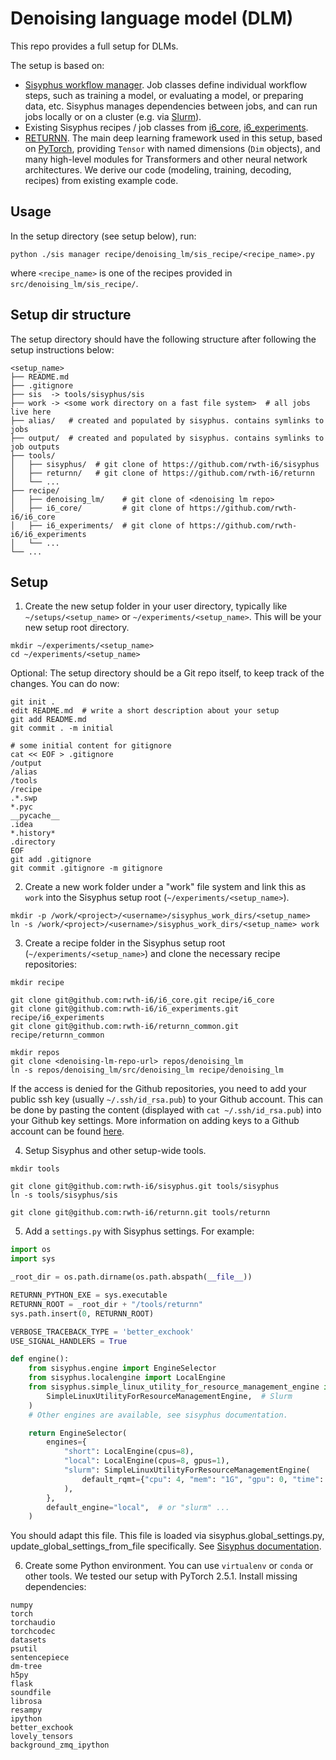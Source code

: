 # Denoising language model (DLM)

This repo provides a full setup for DLMs.

The setup is based on:

* [Sisyphus workflow manager](https://github.com/rwth-i6/sisyphus).
  Job classes define individual workflow steps, such as training a model, or evaluating a model,
  or preparing data, etc.
  Sisyphus manages dependencies between jobs, and can run jobs locally or on a cluster (e.g. via [Slurm](https://github.com/SchedMD/slurm)).
* Existing Sisyphus recipes / job classes from
  [i6_core](https://github.com/rwth-i6/i6_core),
  [i6_experiments](https://github.com/rwth-i6/i6_experiments).
* [RETURNN](https://github.com/rwth-i6/returnn).
  The main deep learning framework used in this setup,
  based on [PyTorch](https://pytorch.org/),
  providing `Tensor` with named dimensions (`Dim` objects),
  and many high-level modules for Transformers and other neural network architectures.
  We derive our code (modeling, training, decoding, recipes) from existing example code.


## Usage

In the setup directory (see setup below), run:

```shell
python ./sis manager recipe/denoising_lm/sis_recipe/<recipe_name>.py
```

where `<recipe_name>` is one of the recipes provided in `src/denoising_lm/sis_recipe/`.

## Setup dir structure

The setup directory should have the following structure after following the setup instructions below:

```text
<setup_name>
├── README.md
├── .gitignore
├── sis  -> tools/sisyphus/sis
├── work -> <some work directory on a fast file system>  # all jobs live here
├── alias/   # created and populated by sisyphus. contains symlinks to jobs
├── output/  # created and populated by sisyphus. contains symlinks to job outputs
├── tools/
│   ├── sisyphus/  # git clone of https://github.com/rwth-i6/sisyphus
│   ├── returnn/   # git clone of https://github.com/rwth-i6/returnn
│   └── ...
├── recipe/
│   ├── denoising_lm/    # git clone of <denoising lm repo>
│   ├── i6_core/         # git clone of https://github.com/rwth-i6/i6_core
│   ├── i6_experiments/  # git clone of https://github.com/rwth-i6/i6_experiments
│   └── ...
└── ...
```

## Setup

1. Create the new setup folder in your user directory, typically like `~/setups/<setup_name>` or `~/experiments/<setup_name>`. This will be your new setup root directory.
```shell
mkdir ~/experiments/<setup_name>
cd ~/experiments/<setup_name>
```

Optional: The setup directory should be a Git repo itself,
to keep track of the changes. You can do now:

```shell
git init .
edit README.md  # write a short description about your setup
git add README.md
git commit . -m initial

# some initial content for gitignore
cat << EOF > .gitignore
/output
/alias
/tools
/recipe
.*.swp
*.pyc
__pycache__
.idea
*.history*
.directory
EOF
git add .gitignore
git commit .gitignore -m gitignore
```

2. Create a new work folder under a "work" file system and link this as `work` into the Sisyphus setup root (`~/experiments/<setup_name>`).
```shell
mkdir -p /work/<project>/<username>/sisyphus_work_dirs/<setup_name>
ln -s /work/<project>/<username>/sisyphus_work_dirs/<setup_name> work
```

3. Create a recipe folder in the Sisyphus setup root (`~/experiments/<setup_name>`) and clone the necessary recipe repositories:
```shell
mkdir recipe

git clone git@github.com:rwth-i6/i6_core.git recipe/i6_core
git clone git@github.com:rwth-i6/i6_experiments.git recipe/i6_experiments
git clone git@github.com:rwth-i6/returnn_common.git recipe/returnn_common

mkdir repos
git clone <denoising-lm-repo-url> repos/denoising_lm
ln -s repos/denoising_lm/src/denoising_lm recipe/denoising_lm
```

If the access is denied for the Github repositories, you need to add your public ssh key (usually `~/.ssh/id_rsa.pub`) to your Github account.
This can be done by pasting the content (displayed with `cat ~/.ssh/id_rsa.pub`) into your Github key settings.
More information on adding keys to a Github account can be found [here](https://docs.github.com/en/github/authenticating-to-github/connecting-to-github-with-ssh/adding-a-new-ssh-key-to-your-github-account).

4. Setup Sisyphus and other setup-wide tools.

```shell
mkdir tools

git clone git@github.com:rwth-i6/sisyphus.git tools/sisyphus
ln -s tools/sisyphus/sis

git clone git@github.com:rwth-i6/returnn.git tools/returnn
```

5. Add a `settings.py` with Sisyphus settings. For example:

```python
import os
import sys

_root_dir = os.path.dirname(os.path.abspath(__file__))

RETURNN_PYTHON_EXE = sys.executable
RETURNN_ROOT = _root_dir + "/tools/returnn"
sys.path.insert(0, RETURNN_ROOT)

VERBOSE_TRACEBACK_TYPE = 'better_exchook'
USE_SIGNAL_HANDLERS = True

def engine():
    from sisyphus.engine import EngineSelector
    from sisyphus.localengine import LocalEngine
    from sisyphus.simple_linux_utility_for_resource_management_engine import (
        SimpleLinuxUtilityForResourceManagementEngine,  # Slurm
    )
    # Other engines are available, see sisyphus documentation.

    return EngineSelector(
        engines={
            "short": LocalEngine(cpus=8),
            "local": LocalEngine(cpus=8, gpus=1),
            "slurm": SimpleLinuxUtilityForResourceManagementEngine(
                default_rqmt={"cpu": 4, "mem": "1G", "gpu": 0, "time": 1}
            ),
        },
        default_engine="local",  # or "slurm" ...
    )

```

You should adapt this file.
This file is loaded via sisyphus.global_settings.py,
update_global_settings_from_file specifically.
See [Sisyphus documentation](https://sisyphus-workflow-manager.readthedocs.io/).

6. Create some Python environment.
You can use `virtualenv` or `conda` or other tools.
We tested our setup with PyTorch 2.5.1.
Install missing dependencies:
```text
numpy
torch
torchaudio
torchcodec
datasets
psutil
sentencepiece
dm-tree
h5py
flask
soundfile
librosa
resampy
ipython
better_exchook
lovely_tensors
background_zmq_ipython
```
